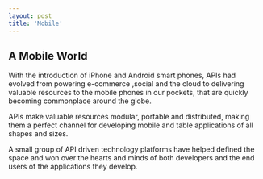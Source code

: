 ```yaml
---
layout: post
title: 'Mobile'
---
```

<h2>A Mobile World</h2>
<p>With the introduction of iPhone and Android smart phones, APIs had evolved from powering e-commerce ,social and the cloud to delivering valuable resources to the mobile phones in our pockets, that are quickly becoming commonplace around the globe.</p>
<p>APIs make valuable resources modular, portable and distributed, making them a perfect channel for developing mobile and table applications of all shapes and sizes.&nbsp;</p>
<p>A small group of API driven technology platforms have helped defined the space and won over the hearts and minds of both developers and the end users of the applications they develop.</p>